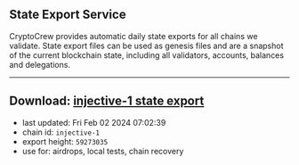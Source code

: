 ## State Export Service
CryptoCrew provides automatic daily state exports for all chains we validate. State export files can be used as genesis files and are a snapshot of the current blockchain state, including all validators, accounts, balances and delegations.

---
**Download: [injective-1 state export](https://dl.ccvalidators.com/SERVICE/injective/injective-1_export_59273035.json)**
---

- last updated: Fri Feb 02 2024 07:02:39
- chain id: `injective-1`
- export height: `59273035`
- use for: airdrops, local tests, chain recovery
